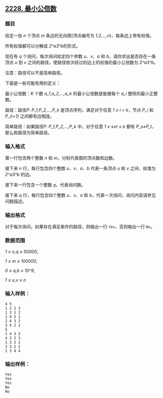 ## [2228. 最小公倍数](https://www.acwing.com/problem/content/2230/)

### 题目

给定一张 *n* 个顶点 *m* 条边的无向图(顶点编号为 *1,2,…,n*)，每条边上带有权值。

所有权值都可以分解成 *2^a3^b*的形式。

现在有 *q* 个询问，每次询问给定四个参数 *u、v、a* 和 *b*，请你求出是否存在一条顶点 *u* 到 *v* 之间的路径，使路径依次经过的边上的权值的最小公倍数为 *2^a3^b*。

注意：路径可以不是简单路径。

下面是一些可能有用的定义：

最小公倍数：*K* 个数 *a_1,a_2,…,a_k* 的最小公倍数是能被每个 *a_i* 整除的最小正整数。

路径：路径*P*: *P_1,P_2,…,P_k* 是顶点序列，满足对于任意 *1 ≤ i < k*，节点 *P_i* 和 *P_{i+1}* 之间都有边相连。

简单路径：如果路径*P*: *P_1,P_2,…,P_k* 中，对于任意 *1 ≤ s≠t ≤ k* 都有 *P_s≠P_t*，那么称路径为简单路径。

### 输入格式

第一行包含两个整数 *n* 和 *m*，分别代表图的顶点数和边数。

接下来 *n* 行，每行包含四个整数 *u、v、a、b* 代表一条顶点 *u* 和 *v* 之间、权值为 *2^a3^b* 的边。

接下来一行包含一个整数 *q*，代表询问数。

接下来 *q* 行，每行包含四个整数 *u、v、a* 和 *b*，代表一次询问，询问内容请参见问题描述。

### 输出格式

对于每次询问，如果存在满足条件的路径，则输出一行 `Yes`，否则输出一行 `No`。

### 数据范围

*1 ≤ n,q ≤ 50000*,

*1 ≤ m ≤ 100000*,

*0 ≤ a,b ≤ 10^9*,

*1 ≤ u,v ≤ n*

### 输入样例：

```
4 5
1 2 1 3
1 3 1 2
1 4 2 1
2 4 3 2
3 4 2 2
5
1 4 3 3
4 2 2 3
1 3 2 2
2 3 2 2
1 3 4 4
```

### 输出样例：

```
Yes
Yes
Yes
No
No
```

